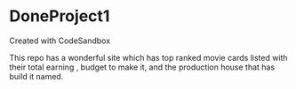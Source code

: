 # DoneProject1
Created with CodeSandbox

This repo has a wonderful site which has top ranked movie cards listed with their total earning , budget to make it, and the production house that has build it named.
